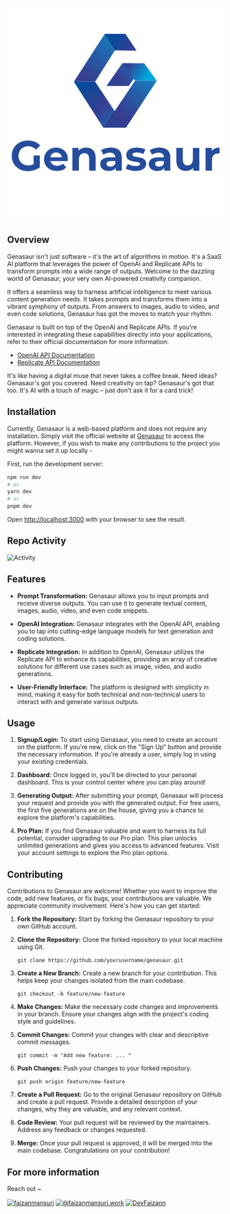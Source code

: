 <p align="center">     
 <a href="https://genasaur.vercel.app"> <img width="full" src="https://github.com/DevFaizann/Genasaur/blob/master/docs/images/Genasaur.png" alt="Genasaur"> </a></p>
  
## Overview
Genasaur isn't just software – it's the art of algorithms in motion. It's a SaaS AI platform that leverages the power of OpenAI and Replicate APIs to transform prompts into a wide range of outputs. Welcome to the dazzling world of Genasaur, your very own AI-powered creativity companion. 

It offers a seamless way to harness artificial intelligence to meet various content generation needs. It takes prompts and transforms them into a vibrant symphony of outputs. From answers to images, audio to video, and even code solutions, Genasaur has got the moves to match your rhythm.

Genasaur is built on top of the OpenAI and Replicate APIs. If you're interested in integrating these capabilities directly into your applications, refer to their official documentation for more information:

- [OpenAI API Documentation](https://beta.openai.com/docs/)
- [Replicate API Documentation](https://replicate.ai/docs)

It's like having a digital muse that never takes a coffee break. Need ideas? Genasaur's got you covered. Need creativity on tap? Genasaur's got that too. It's AI with a touch of magic – just don't ask it for a card trick!

## Installation
Currently, Genasaur is a web-based platform and does not require any installation. Simply visit the official website at [Genasaur](https://genasaur.vercel.app) to access the platform. 
However, if you wish to make any contributions to the project you might wanna set it up locally -

First, run the development server:

```bash
npm run dev
# or
yarn dev
# or
pnpm dev
```

Open [http://localhost:3000](http://localhost:3000) with your browser to see the result.

## Repo Activity

![Activity](https://repobeats.axiom.co/api/embed/ba46aeca8f890f1e46cb4745c06d5e131a222f2b.svg "Repobeats analytics image")

## Features
- **Prompt Transformation:** Genasaur allows you to input prompts and receive diverse outputs. You can use it to generate textual content, images, audio, video, and even code snippets.

- **OpenAI Integration:** Genasaur integrates with the OpenAI API, enabling you to tap into cutting-edge language models for text generation and coding solutions.

- **Replicate Integration:** In addition to OpenAI, Genasaur utilizes the Replicate API to enhance its capabilities, providing an array of creative solutions for different use cases such as image, video, and audio generations.

- **User-Friendly Interface:** The platform is designed with simplicity in mind, making it easy for both technical and non-technical users to interact with and generate various outputs.

## Usage
1. **Signup/Login:** To start using Genasaur, you need to create an account on the platform. If you're new, click on the "Sign Up" button and provide the necessary information. If you're already a user, simply log in using your existing credentials.

2. **Dashboard:** Once logged in, you'll be directed to your personal dashboard. This is your control center where you can play around!

3. **Generating Output:** After submitting your prompt, Genasaur will process your request and provide you with the generated output. For free users, the first five generations are on the house, giving you a chance to explore the platform's capabilities.

4. **Pro Plan:** If you find Genasaur valuable and want to harness its full potential, consider upgrading to our Pro plan. This plan unlocks unlimited generations and gives you access to advanced features. Visit your account settings to explore the Pro plan options.

## Contributing
Contributions to Genasaur are welcome! Whether you want to improve the code, add new features, or fix bugs, your contributions are valuable. We appreciate community involvement. Here's how you can get started: 

1. **Fork the Repository:** Start by forking the Genasaur repository to your own GitHub account.

2. **Clone the Repository:** Clone the forked repository to your local machine using Git.

    ```
    git clone https://github.com/yourusername/genasaur.git
    ```

3. **Create a New Branch:** Create a new branch for your contribution. This helps keep your changes isolated from the main codebase.

    ```
    git checkout -b feature/new-feature
    ```

4. **Make Changes:** Make the necessary code changes and improvements in your branch. Ensure your changes align with the project's coding style and guidelines.

5. **Commit Changes:** Commit your changes with clear and descriptive commit messages.

    ```
    git commit -m "Add new feature: ... "
    ```
6. **Push Changes:** Push your changes to your forked repository.

    ```
    git push origin feature/new-feature
    ```

7. **Create a Pull Request:** Go to the original Genasaur repository on GitHub and create a pull request. Provide a detailed description of your changes, why they are valuable, and any relevant context.

8. **Code Review:** Your pull request will be reviewed by the maintainers. Address any feedback or changes requested.

9. **Merge:** Once your pull request is approved, it will be merged into the main codebase. Congratulations on your contribution!

## For more information
Reach out ~
<p align="left">
<a href="https://linkedin.com/posts/faizanmansuri_generativeai-react-nextjs13-activity-7095339844318433283-LwIC?utm_source=share&utm_medium=member_desktop" target="blank"><img align="center" src="https://raw.githubusercontent.com/rahuldkjain/github-profile-readme-generator/master/src/images/icons/Social/linked-in-alt.svg" alt="faizanmansuri" height="30" width="40" /></a>
<a href="https://medium.com/@faizanmansuri.work" target="blank"><img align="center" src="https://raw.githubusercontent.com/rahuldkjain/github-profile-readme-generator/master/src/images/icons/Social/medium.svg" alt="@faizanmansuri.work" height="30" width="40" /></a> <a href="https://twitter.com/DevFaizann/status/1689615830550544384?s=20" target="blank"><img align="center" src="https://raw.githubusercontent.com/rahuldkjain/github-profile-readme-generator/master/src/images/icons/Social/twitter.svg" alt="DevFaizann" height="30" width="40"></a>
</p>
